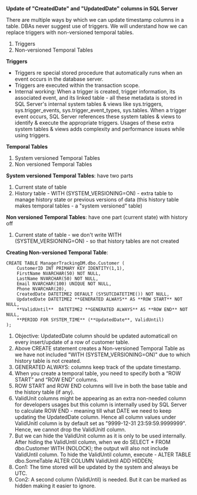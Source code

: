 **Update of "CreatedDate" and "UpdatedDate" columns in SQL Server**

There are multiple ways by which we can update timestamp columns in a table.
DBAs never suggest use of triggers. We will understand how we can replace triggers with non-versioned temporal tables.
1. Triggers
2. Non-versioned Temporal Tables


**Triggers**
   * Triggers re special stored procedure that automatically runs when an event occurs in the database server.
   * Triggers are executed within the transaction scope.
   * Internal working: When a trigger is created, trigger information, its associated event, and its linked table - all these metadata is stored in SQL Server's internal system tables & views like sys.triggers, sys.trigger_events, sys.trigger_event_types, sys.tables. When a trigger event occurs, SQL Server references these system tables & views to identify & execute the appropriate triggers. Usages of these extra system tables & views adds complexity and performance issues while using triggers.


**Temporal Tables**

1. System versioned Temporal Tables
2. Non versioned Temporal Tables


**System versioned Temporal Tables**: have two parts

1. Current state of table
2. History table
		- WITH (SYSTEM_VERSIONING=ON)
		- extra table to manage history state or previous versions of data (this history table makes temporal tables - a "system versioned" table)



**Non versioned Temporal Tables**: have one part (current state) with history off

1. Current state of table
		- we don't write WITH (SYSTEM_VERSIONING=ON) - so that history tables are not created
		

**Creating Non-versioned Temporal Table**:

    CREATE TABLE ManagerTrackingDM.dbo.Customer (
		CustomerID INT PRIMARY KEY IDENTITY(1,1),
		FirstName NVARCHAR(50) NOT NULL,
		LastName NVARCHAR(50) NOT NULL,
		Email NVARCHAR(100) UNIQUE NOT NULL,
		Phone NVARCHAR(20),
		CreatedDate DATETIME2 DEFAULT (SYSUTCDATETIME()) NOT NULL,
		UpdatedDate DATETIME2 **GENERATED ALWAYS** AS **ROW START** NOT NULL,
		**ValidUntil**  DATETIME2 **GENERATED ALWAYS** AS **ROW END** NOT NULL,
		**PERIOD FOR SYSTEM_TIME** (**UpdatedDate**, ValidUntil)
	);


1. Objective: UpdatedDate column should be updated automaticall on every insert/update of a row of customer table.
2. Above CREATE statement creates a Non-versioned Temporal Table as we have not included "WITH (SYSTEM_VERSIONING=ON)" due to which history table is not created.
3. GENERATED ALWAYS: columns keep track of the update timestamp.
4. When you create a temporal table, you need to specify both a “ROW START” and “ROW END” columns.
5. ROW START and ROW END columns will live in both the base table and the history table (if any).
6. ValidUnit columns might be appearing as an extra non-needed column for developers usages but this column is internally used by SQL Server to calculate ROW END - meaning till what DATE we need to keep updating the UpdatedDate column. Hence all column values under ValidUnitl column is by default set as "9999-12-31 23:59:59.9999999". Hence, we cannot drop the ValidUnitl column.
7. But we can hide the ValidUnit column as it is only to be used internally. After hiding the ValidUntil column, when we do SELECT * FROM dbo.Customer WITH (NOLOCK); the output will also not include ValidUntil column. To hide the ValidUntil column, execute - ALTER TABLE dbo.SomeTable ALTER COLUMN ValidUntil ADD HIDDEN;
8. Con1: The time stored will be updated by the system and always be UTC.
9. Con2: A second column (ValidUntil) is needed. But it can be marked as hidden making it easier to ignore.
